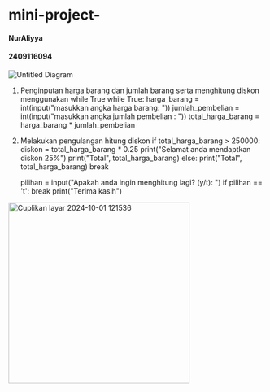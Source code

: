 # mini-project-
#### NurAliyya
#### 2409116094

![Untitled Diagram](https://github.com/user-attachments/assets/8f940e19-575b-498e-bf9e-c860f0f27517)
1. Penginputan harga barang dan jumlah barang serta menghitung diskon menggunakan while True
while True:
    harga_barang = int(input("masukkan angka harga barang: "))
    jumlah_pembelian = int(input("masukkan angka jumlah pembelian : "))
    total_harga_barang = harga_barang * jumlah_pembelian

2. Melakukan pengulangan hitung diskon
   if total_harga_barang > 250000: 
        diskon = total_harga_barang * 0.25
        print("Selamat anda mendaptkan diskon 25%")
        print("Total", total_harga_barang)
    else:
        print("Total", total_harga_barang)
        break

    pilihan = input("Apakah anda ingin menghitung lagi? (y/t): ")
    if pilihan == 't':
        break
    print("Terima kasih")
<img width="356" alt="Cuplikan layar 2024-10-01 121536" src="https://github.com/user-attachments/assets/e2f00046-7f1f-422d-bd68-f4d726ed2f0c">
    



